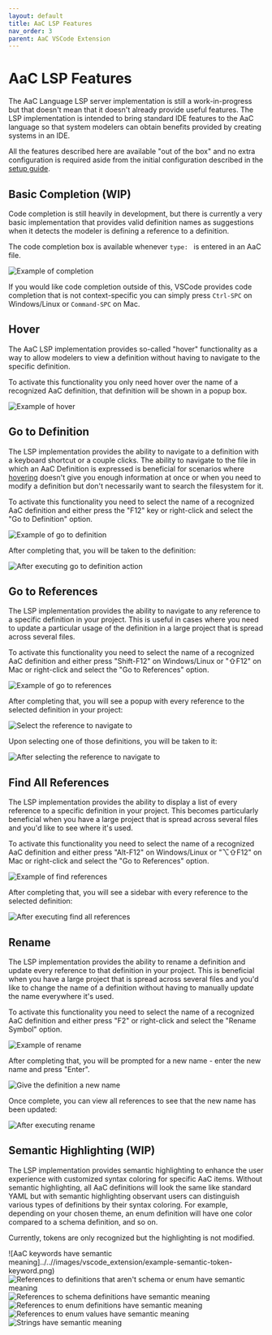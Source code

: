 ```yaml
---
layout: default
title: AaC LSP Features
nav_order: 3
parent: AaC VSCode Extension
---
```


# AaC LSP Features

The AaC Language LSP server implementation is still a work-in-progress but that
doesn't mean that it doesn't already provide useful features. The LSP
implementation is intended to bring standard IDE features to the AaC language so
that system modelers can obtain benefits provided by creating systems in an IDE.

All the features described here are available "out of the box" and no extra
configuration is required aside from the initial configuration described in the
[setup guide](/project_documentation/vscode_extension).

## Basic Completion (WIP)

Code completion is still heavily in development, but there is currently a very
basic implementation that provides valid definition names as suggestions when it
detects the modeler is defining a reference to a definition.

The code completion box is available whenever `type: ` is entered in an AaC file.

![Example of completion](../../images/vscode_extension/example-code-completion.png)

If you would like code completion outside of this, VSCode provides code
completion that is not context-specific you can simply press `Ctrl-SPC` on
Windows/Linux or `Command-SPC` on Mac.

## Hover

The AaC LSP implementation provides so-called "hover" functionality as a way to
allow modelers to view a definition without having to navigate to the specific
definition.

To activate this functionality you only need hover over the name of a recognized
AaC definition, that definition will be shown in a popup box.

![Example of hover](../../images/vscode_extension/example-hover.png)

## Go to Definition

The LSP implementation provides the ability to navigate to a definition with a
keyboard shortcut or a couple clicks. The ability to navigate to the file in
which an AaC Definition is expressed is beneficial for scenarios where
[hovering](#hover) doesn't give you enough information at once or when you need
to modify a definition but don't necessarily want to search the filesystem for
it.

To activate this functionality you need to select the name of a recognized AaC
definition and either press the "F12" key or right-click and select the "Go to
Definition" option.

![Example of go to definition](../../images/vscode_extension/example-go-to-definition.png)

After completing that, you will be taken to the definition:

![After executing go to definition action](../../images/vscode_extension/example-go-to-definition-afterwards.png)

## Go to References

The LSP implementation provides the ability to navigate to any reference to a
specific definition in your project. This is useful in cases where you need to
update a particular usage of the definition in a large project that is spread
across several files.

To activate this functionality you need to select the name of a recognized AaC
definition and either press "Shift-F12" on Windows/Linux or "⇧F12" on Mac or
right-click and select the "Go to References" option.

![Example of go to references](../../images/vscode_extension/example-go-to-references.png)

After completing that, you will see a popup with every reference to the selected
definition in your project:


![Select the reference to navigate to](../../images/vscode_extension/example-go-to-references-picker.png)

Upon selecting one of those definitions, you will be taken to it:

![After selecting the reference to navigate to](../../images/vscode_extension/example-go-to-references-afterwards.png)

## Find All References

The LSP implementation provides the ability to display a list of every reference
to a specific definition in your project. This becomes particularly beneficial
when you have a large project that is spread across several files and you'd like
to see where it's used.

To activate this functionality you need to select the name of a recognized AaC
definition and either press "Alt-F12" on Windows/Linux or "⌥⇧F12" on Mac or
right-click and select the "Go to References" option.

![Example of find references](../../images/vscode_extension/example-find-references.png)

After completing that, you will see a sidebar with every reference to the
selected definition:

![After executing find all references](../../images/vscode_extension/example-find-references-afterwards.png)

## Rename

The LSP implementation provides the ability to rename a definition and update
every reference to that definition in your project. This is beneficial when you
have a large project that is spread across several files and you'd like to
change the name of a definition without having to manually update the name
everywhere it's used.

To activate this functionality you need to select the name of a recognized AaC
definition and either press "F2" or right-click and select the "Rename Symbol"
option.

![Example of rename](../../images/vscode_extension/example-rename.png)

After completing that, you will be prompted for a new name - enter the new name
and press "Enter".

![Give the definition a new name](../../images/vscode_extension/example-rename-new-name.png)

Once complete, you can view all references to see that the new name has been updated:

![After executing rename](../../images/vscode_extension/example-rename-afterwards.png)

## Semantic Highlighting (WIP)

The LSP implementation provides semantic highlighting to enhance the user
experience with customized syntax coloring for specific AaC items. Without
semantic highlighting, all AaC definitions will look the same like standard YAML
but with semantic highlighting observant users can distinguish various types of
definitions by their syntax coloring. For example, depending on your chosen
theme, an enum definition will have one color compared to a schema definition,
and so on.

Currently, tokens are only recognized but the highlighting is not modified.

![AaC keywords have semantic meaning]../..//images/vscode_extension/example-semantic-token-keyword.png)
![References to definitions that aren't schema or enum have semantic meaning](../../images/vscode_extension/example-semantic-token-macro.png)
![References to schema definitions have semantic meaning](../../images/vscode_extension/example-semantic-token-struct.png)
![References to enum definitions have semantic meaning](../../images/vscode_extension/example-semantic-token-enum.png)
![References to enum values have semantic meaning](../../images/vscode_extension/example-semantic-token-enum-values.png)
![Strings have semantic meaning](../../images/vscode_extension/example-semantic-token-string.png)

